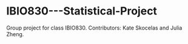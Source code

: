 # IBIO830---Statistical-Project
Group project for class IBIO830.  Contributors: Kate Skocelas and Julia Zheng. 
